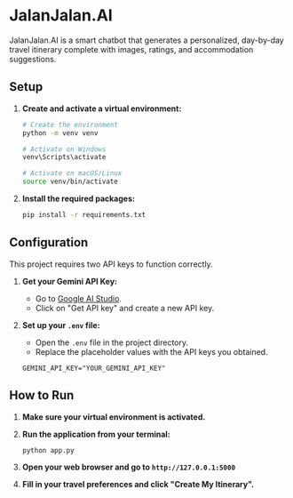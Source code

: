
# JalanJalan.AI

JalanJalan.AI is a smart chatbot that generates a personalized, day-by-day travel itinerary complete with images, ratings, and accommodation suggestions.

## Setup

1.  **Create and activate a virtual environment:**
    ```bash
    # Create the environment
    python -m venv venv
    
    # Activate on Windows
    venv\Scripts\activate
    
    # Activate on macOS/Linux
    source venv/bin/activate
    ```

2.  **Install the required packages:**
    ```bash
    pip install -r requirements.txt
    ```

## Configuration

This project requires two API keys to function correctly.

1.  **Get your Gemini API Key:**
    -   Go to [Google AI Studio](https://aistudio.google.com/).
    -   Click on "Get API key" and create a new API key.

2.  **Set up your `.env` file:**
    -   Open the `.env` file in the project directory.
    -   Replace the placeholder values with the API keys you obtained.
    ```
    GEMINI_API_KEY="YOUR_GEMINI_API_KEY"
    ```

## How to Run

1.  **Make sure your virtual environment is activated.**

2.  **Run the application from your terminal:**
    ```bash
    python app.py
    ```

3.  **Open your web browser and go to `http://127.0.0.1:5000`**

4.  **Fill in your travel preferences and click "Create My Itinerary".**
